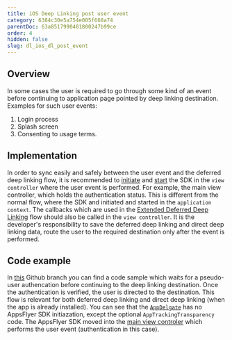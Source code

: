 ```yaml
---
title: iOS Deep Linking post user event
category: 6384c30e5a754e005f668a74
parentDoc: 63a8517990401800247b99ce
order: 4
hidden: false
slug: dl_ios_dl_post_event
---
```


## Overview
In some cases the user is required to go through some kind of an event before continuing to application page pointed by deep linking destination.
Examples for such user events:
1. Login process
2. Splash screen 
3. Consenting to usage terms.

## Implementation
In order to sync easily and safely between the user event and the deferred deep linking flow, it is recommended to [initiate](https://dev.appsflyer.com/hc/docs/integrate-ios-sdk#initializing-the-ios-sdk) and [start](https://dev.appsflyer.com/hc/docs/integrate-ios-sdk#starting-the-ios-sdk) the SDK in the `view controller` where the user event is performed. For example, the main view controller, which holds the authentication status. This is different from the normal flow, where the SDK and initiated and started in the `application context`. 
The callbacks which are used in the [Extended Deferred Deep Linking](dl_ios_ocds_ddl) flow should also be called in the `view controller`.
It is the developer's responsibility to save the deferred deep linking and direct deep linking data, route the user to the required destination only after the event is performed.

## Code example
In [this](https://github.com/AppsFlyerSDK/appsflyer-onelink-ios-sample-apps/tree/DDL_after_login/swift/basic_app/basic_app) Github branch you can find a code sample which waits for a pseudo-user authencation before continuing to the deep linking destination. Once the authentication is verified, the user is directed to the destination. This flow is relevant for both deferred deep linking and direct deep linking (when the app is already installed).
You can see that the [`AppDelgate`](https://github.com/AppsFlyerSDK/appsflyer-onelink-ios-sample-apps/blob/d0e1eeb3da6213830684e72626af5fd1ad0cea40/swift/basic_app/basic_app/AppDelegate.swift#L20) has no AppsFlyer SDK initiazation, except the optional `AppTrackingTransparency` code. The AppsFlyer SDK moved into the [main view controler](https://github.com/AppsFlyerSDK/appsflyer-onelink-ios-sample-apps/blob/d0e1eeb3da6213830684e72626af5fd1ad0cea40/swift/basic_app/basic_app/MainViewController.swift#L13) which performs the user event (authentication in this case).
